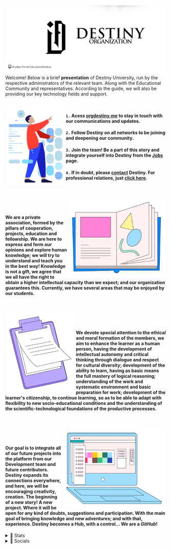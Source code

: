 <img src="https://github.com/orgdestiny/.github/blob/main/images/destiny.png?raw=true">

<br />

Welcome! Below is a brief **presentation** of Destiny University, run by the respective administrators of the relevant team. Along with the Educational Community and representatives.
According to the guide, we will also be providing our key technology fields and support.

<br />

<img align="left" height="250" src="https://github.com/orgdestiny/.github/blob/main/images/Humaaans%20-%20Wireframe.png"/>

#### `1.` Acess [orgdestiny.me](https://orgdestiny.me/) to stay in touch with our communications and updates.
#### `2.` Follow Destiny on all networks to be joining and deepening our community.
#### `3.` Join the team! Be a part of this story and integrate yourself into Destiny from the [Jobs](https://orgdestiny.me/login) page.
#### `4.` If in doubt, please [contact](mailto:contact@orgdestiny.me) Destiny. For professional relations, just [click here](mailto:booking@orgdestiny.me).

<br />
<br />

<img align="right" height="250" src="https://raw.githubusercontent.com/orgdestiny/.github/main/images/Isometric%20Stickers%20-%20Book.png"/>

<br />
<br />

#### We are a private association, formed by the pillars of cooperation, projects, education and fellowship. We are here to express and form our opinions and explore human knowledge; we will try to understand and teach you in the best way! Knowledge is not a gift, we agree that we all have the right to obtain a higher intellectual capacity than we expect; and our organization guarantees this. Currently, we have several areas that may be enjoyed by our students.

<br />
<br />

<img align="left" height="250" src="https://raw.githubusercontent.com/orgdestiny/.github/main/images/Isometric%20Stickers%20-%20Checklist.png"/>

<br />
<br />

#### We devote special attention to the ethical and moral formation of the members, we aim to enhance the learner as a human person, having the development of intellectual autonomy and critical thinking through dialogue and respect for cultural diversity; development of the ability to learn, having as basic means the full mastery of logical reasoning; understanding of the work and systematic environment and basic preparation for work; development of the learner's citizenship, to continue learning, so as to be able to adapt with flexibility to new socio-educational conditions and the understanding of the scientific-technological foundations of the productive processes.

<br />
<br />

<img align="right" height="250" src="https://raw.githubusercontent.com/orgdestiny/.github/main/images/Isometric%20Stickers%20-%20Office%20Supplies.png"/>

<br />
<br />

#### Our goal is to integrate all of our future projects into the platform from our Development team and future contributors. Destiny expands its connections everywhere, and here, we will be encouraging creativity, creation. The beginning of a new story! A new project. Where it will be open for any kind of doubts, suggestions and participation. With the main goal of bringing knowledge and new adventures; and with that, experience. Destiny becomes a Hub, with a control... We are a *GitHub*!
<details> 
	<summary>📝 Stats</summary>
<table>
<br>
	  <tr>
	    <td align="center" style="padding=0;width=50%;">
	      <img src="https://raw.githubusercontent.com/orgdestiny/.github/d5cf4844c77102c156f00db0fc3cc078e66c5ee5/github-metrics.svg" />
	    </td>
	  </tr>
	</table>
	</ul>
</details>

<details> 
	<summary>🎲 Socials</summary>
<table>
<br>
	  <tr>
	    <td align="center" style="padding=0;width=50%;">
			<div align="center">
			    <a href="https://discord.com/invite/VbgTRMnCkM"><img src="https://github.com/orgdestiny/.github/blob/main/images/icons8-discord.svg" width="53px" /></a>
			    <a href="https://twitter.com/org__destiny"><img src="https://github.com/orgdestiny/.github/blob/main/images/twitter-icon.svg" width="50px"  /></a>
			</div>
	    </td>
	  </tr>
	</table>
	</ul>
</details>

